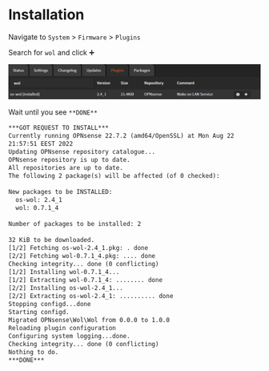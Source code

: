 # Installation

Navigate to `System` > `Firmware` > `Plugins`

Search for `wol` and click <kbd>➕</kbd>

![wol-install](img/wol-install.png)

Wait until you see `**DONE**`

```shell
***GOT REQUEST TO INSTALL***
Currently running OPNsense 22.7.2 (amd64/OpenSSL) at Mon Aug 22 21:57:51 EEST 2022
Updating OPNsense repository catalogue...
OPNsense repository is up to date.
All repositories are up to date.
The following 2 package(s) will be affected (of 0 checked):

New packages to be INSTALLED:
  os-wol: 2.4_1
  wol: 0.7.1_4

Number of packages to be installed: 2

32 KiB to be downloaded.
[1/2] Fetching os-wol-2.4_1.pkg: . done
[2/2] Fetching wol-0.7.1_4.pkg: .... done
Checking integrity... done (0 conflicting)
[1/2] Installing wol-0.7.1_4...
[1/2] Extracting wol-0.7.1_4: ........ done
[2/2] Installing os-wol-2.4_1...
[2/2] Extracting os-wol-2.4_1: .......... done
Stopping configd...done
Starting configd.
Migrated OPNsense\Wol\Wol from 0.0.0 to 1.0.0
Reloading plugin configuration
Configuring system logging...done.
Checking integrity... done (0 conflicting)
Nothing to do.
***DONE***
```
